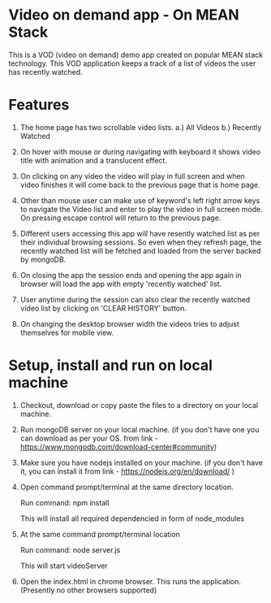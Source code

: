 # Video on demand app - On MEAN Stack

This is a VOD (video on demand) demo app created on popular MEAN stack technology.
This VOD application keeps a track of a list of videos the user has recently watched.

# Features

1. The home page has two scrollable video lists. a.) All Videos b.) Recently Watched

2. On hover with mouse or during navigating with keyboard it shows video title with animation
   and a translucent effect.
    
3. On clicking on any video the video will play in full screen and when video finishes it
   will come back to the previous page that is home page.

4. Other than mouse user can make use of keyword's left right arrow keys to navigate the Video list and enter to play the
   video in full screen mode. On pressing escape control will return to the previous page.

5. Different users accessing this app will have resently watched list as per their individual
   browsing sessions. So even when they refresh page, the recently watched list will be fetched and
   loaded from the server backed by mongoDB.

6. On closing the app the session ends and opening the app again in browser will load the app with
   empty 'recently watched' list.

7. User anytime during the session can also clear the recently watched video list by clicking on
   'CLEAR HISTORY' button.

8. On changing the desktop browser width the videos tries to adjust themselves for mobile view.

# Setup, install and run on local machine

1. Checkout, download or copy paste the files to a directory on your local machine.

2. Run mongoDB server on your local machine. (if you don't have one you can download as per your OS.
   from link - https://www.mongodb.com/download-center#community)

3. Make sure you have nodejs installed on your machine.
   (if you don't have it, you can install it from link - https://nodejs.org/en/download/ )    

4. Open command prompt/terminal at the same directory location.

   Run command: npm install

   This will install all required dependencied in form of node_modules

5. At the same command prompt/terminal location

   Run command: node server.js
   
   This will start videoServer   

6. Open the index.html in chrome browser. This runs the application.
   (Presently no other browsers supported)
